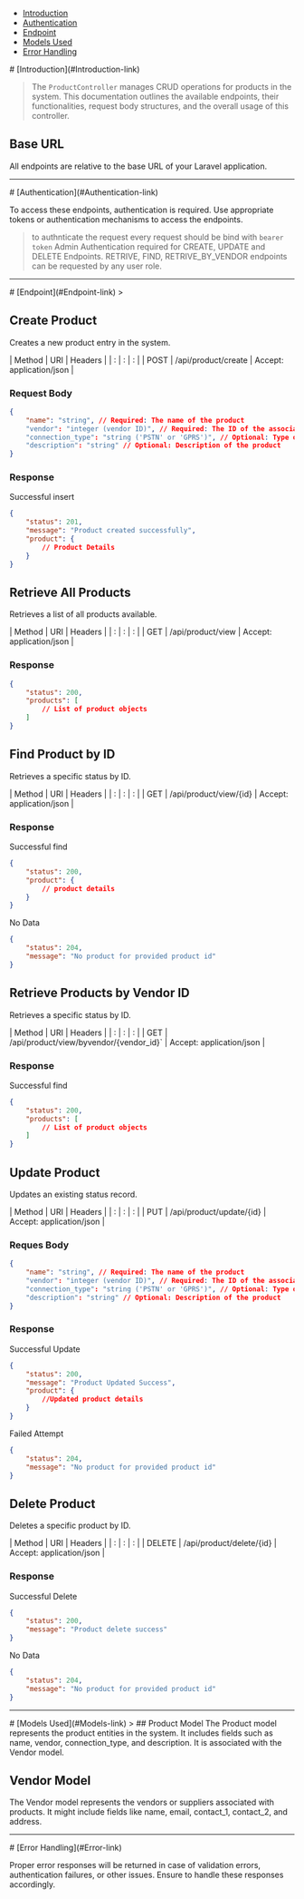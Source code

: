 - [Introduction](#Introduction-link)
- [Authentication](#Authentication-link)
- [Endpoint](#Endpoint-link)
- [Models Used](#Models-link)
- [Error Handling](#Error-link)

<a name="Introduction-link">
# [Introduction](#Introduction-link)

> The `ProductController` manages CRUD operations for products in the system. This documentation outlines the available endpoints, their functionalities, request body structures, and the overall usage of this controller.

## Base URL

All endpoints are relative to the base URL of your Laravel application.

---

<a name="Authentication-link">
# [Authentication](#Authentication-link)

To access these endpoints, authentication is required. Use appropriate tokens or authentication mechanisms to access the endpoints.

> to authnticate the request every request should be bind with  `bearer token`
> Admin Authentication required for CREATE, UPDATE and DELETE Endpoints.
> RETRIVE, FIND, RETRIVE_BY_VENDOR endpoints can be requested by any user role.

---

<a name="Endpoint-link">
# [Endpoint](#Endpoint-link)
> 

## Create Product

Creates a new product entry in the system.

| Method | URI | Headers |
| : |   :   | : |
| POST | /api/product/create | Accept: application/json |

### Request Body

```json
{
    "name": "string", // Required: The name of the product
    "vendor": "integer (vendor ID)", // Required: The ID of the associated vendor
    "connection_type": "string ('PSTN' or 'GPRS')", // Optional: Type of connection
    "description": "string" // Optional: Description of the product
}
```

### Response
Successful insert

```json
{
    "status": 201,
    "message": "Product created successfully",
    "product": {
        // Product Details
    }
}

```

##  Retrieve All Products

Retrieves a list of all products available.

| Method | URI | Headers |
| : |   :   | : |
| GET | /api/product/view | Accept: application/json |

### Response

```json
{
    "status": 200,
    "products": [
        // List of product objects
    ]
}

```

## Find Product by ID
Retrieves a specific status by ID.

| Method | URI | Headers |
| : |   :   | : |
| GET | /api/product/view/{id} | Accept: application/json |

### Response
Successful find
```json
{
    "status": 200,
    "product": {
        // product details
    }
}
```
No Data
```json
{
    "status": 204,
    "message": "No product for provided product id"
}
```

## Retrieve Products by Vendor ID
Retrieves a specific status by ID.

| Method | URI | Headers |
| : |   :   | : |
| GET | /api/product/view/byvendor/{vendor_id}` | Accept: application/json |

### Response
Successful find
```json
{
    "status": 200,
    "products": [
        // List of product objects
    ]
}
```

## Update Product

Updates an existing status record.

| Method | URI | Headers |
| : |   :   | : |
| PUT | /api/product/update/{id} | Accept: application/json |

### Reques Body

```json
{
    "name": "string", // Required: The name of the product
    "vendor": "integer (vendor ID)", // Required: The ID of the associated vendor
    "connection_type": "string ('PSTN' or 'GPRS')", // Optional: Type of connection
    "description": "string" // Optional: Description of the product
}
```

### Response
Successful Update
```json
{
    "status": 200,
    "message": "Product Updated Success",
    "product": {
        //Updated product details
    }
}
```

Failed Attempt
```json
{
    "status": 204,
    "message": "No product for provided product id"
}
```

## Delete Product
Deletes a specific product by ID.


| Method | URI | Headers |
| : |   :   | : |
| DELETE | /api/product/delete/{id} | Accept: application/json |

### Response
Successful Delete
```json
{
    "status": 200,
    "message": "Product delete success"
}
```

No Data
```json
{
    "status": 204,
    "message": "No product for provided product id"
}
```

---
<a name="Models-link">
# [Models Used](#Models-link)
> 
## Product Model
The Product model represents the product entities in the system. It includes fields such as name, vendor, connection_type, and description. It is associated with the Vendor model.

## Vendor Model
The Vendor model represents the vendors or suppliers associated with products. It might include fields like name, email, contact_1, contact_2, and address.

---

<a name="Error-link">
# [Error Handling](#Error-link)

Proper error responses will be returned in case of validation errors, authentication failures, or other issues. Ensure to handle these responses accordingly.